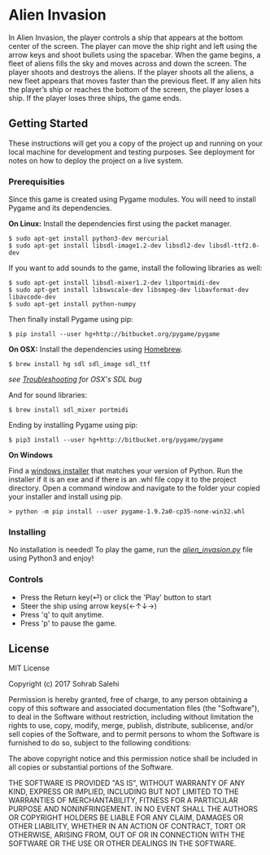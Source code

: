 # Alien Invasion

In Alien Invasion, the player controls a ship that appears at the bottom center of the screen. The player can move the ship right and left using the arrow keys and shoot bullets using the spacebar. When the game begins, a fleet of aliens fills the sky and moves across and down the screen. The player shoots and destroys the aliens. If the player shoots all the aliens, a new fleet appears that moves faster than the previous fleet. If any alien hits the player’s ship or reaches the bottom of the screen, the player loses a ship. If the player loses three ships, the game ends.

## Getting Started

These instructions will get you a copy of the project up and running on your local machine for development and testing purposes. See deployment for notes on how to deploy the project on a live system.

### Prerequisities

Since this game is created using Pygame modules. You will need to install Pygame and its dependencies.

**On Linux:**
Install the dependencies first using the packet manager.
```
$ sudo apt-get install python3-dev mercurial
$ sudo apt-get install libsdl-image1.2-dev libsdl2-dev libsdl-ttf2.0-dev
```
If you want to add sounds to the game, install the following libraries as well:
```
$ sudo apt-get install libsdl-mixer1.2-dev libportmidi-dev
$ sudo apt-get install libswscale-dev libsmpeg-dev libavformat-dev libavcode-dev
$ sudo apt-get install python-numpy
```
Then finally install Pygame using pip:
```
$ pip install --user hg+http://bitbucket.org/pygame/pygame
```

**On OSX:**
Install the dependencies using [Homebrew](brew.sh).
```
$ brew install hg sdl sdl_image sdl_ttf
```
*see [Troubleshooting](#troubleshooting) for OSX's SDL bug*

And for sound libraries:
```
$ brew install sdl_mixer portmidi
```

Ending by installing Pygame using pip:
```
$ pip3 install --user hg+http://bitbucket.org/pygame/pygame
```

**On Windows**

Find a [windows installer](https://bitbucket.org/pygame/pygame/downloads/) that matches your version of Python.
Run the installer if it is an exe and if there is an .whl file copy it to the project directory.
Open a command window and navigate to the folder your copied your installer and install using pip.
```
> python -m pip install --user pygame-1.9.2a0-cp35-none-win32.whl
```

### Installing

No installation is needed! To play the game, run the *[alien_invasion.py](alien_invasion.py)* file using Python3 and enjoy!

### Controls

* Press the Return key(⏎) or click the 'Play' button to start
* Steer the ship using arrow keys(←↑↓→)
* Press 'q' to quit anytime.
* Press 'p' to pause the game.

## License

MIT License

Copyright (c) 2017 Sohrab Salehi

Permission is hereby granted, free of charge, to any person obtaining a copy
of this software and associated documentation files (the "Software"), to deal
in the Software without restriction, including without limitation the rights
to use, copy, modify, merge, publish, distribute, sublicense, and/or sell
copies of the Software, and to permit persons to whom the Software is
furnished to do so, subject to the following conditions:

The above copyright notice and this permission notice shall be included in all
copies or substantial portions of the Software.

THE SOFTWARE IS PROVIDED "AS IS", WITHOUT WARRANTY OF ANY KIND, EXPRESS OR
IMPLIED, INCLUDING BUT NOT LIMITED TO THE WARRANTIES OF MERCHANTABILITY,
FITNESS FOR A PARTICULAR PURPOSE AND NONINFRINGEMENT. IN NO EVENT SHALL THE
AUTHORS OR COPYRIGHT HOLDERS BE LIABLE FOR ANY CLAIM, DAMAGES OR OTHER
LIABILITY, WHETHER IN AN ACTION OF CONTRACT, TORT OR OTHERWISE, ARISING FROM,
OUT OF OR IN CONNECTION WITH THE SOFTWARE OR THE USE OR OTHER DEALINGS IN THE
SOFTWARE.
